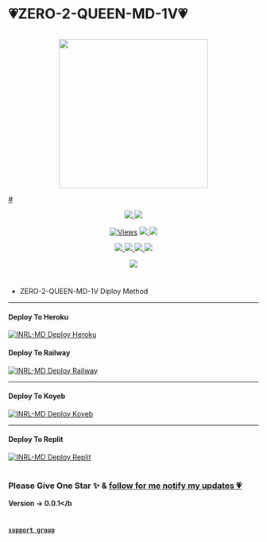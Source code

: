 # 💗ZERO-2-QUEEN-MD-1V💗

<p align="center">
  <a href="#"><img src="http://readme-typing-svg.herokuapp.com?color=d1fa02&center=true&vCenter=true&multiline=false&lines=ZERO+2+QUEEN+MD+1V+WHATSAPP+BOT" alt="">

</p>
<p align="center">
<img src="https://i.ibb.co/LPMMrGm/20231224-105235.jpg" width="300" height="300"/>
</p>
# 
<p align="center">
  <a href="httsp://github.com/charukajalaniduofc/ZERO-2-QUEEN-MD-1V">
    <img src="https://img.shields.io/docker/pulls/charukajalaniduofc/ZERO-2-QUEEN-MD-1V?style=flat-square&label=Docker+Pulls">
  </a>
  <a href="https://github.com/BlackAmda/QueenAmdi">
    <img src="https://img.shields.io/docker/image-size/blackamda/queenamdi?style=flat-square&logo=github&label=Image Size">
    
  </a>
</p>

<p align="center">

  <a href="https://github.com/BlackAmda/QueenAmdi">
    <img src="https://hits.seeyoufarm.com/api/count/incr/badge.svg?url=https%3A%2F%2Fgithub.com%2FBlackAmda%2FQueenAmdi&count_bg=%2379C83D&title_bg=%23555555&icon=gitpod.svg&icon_color=%23E7E7E7&title=Views&edge_flat=false" alt="Views"/></a>
  
  </a>
  <a href="https://github.com/BlackAmda/QueenAmdi/fork">
    <img src="https://img.shields.io/github/forks/BlackAmda/QueenAmdi?label=Fork&style=social">
    
  </a>
  <a href="https://github.com/BlackAmda/QueenAmdi/stargazers">
    <img src="https://img.shields.io/github/stars/BlackAmda/QueenAmdi?style=social">
  </a>
</p>

<p align="center">
  <a href="httsp://github.com/BlackAmda/QueenAmdi">
    <img src="https://img.shields.io/github/repo-size/BlackAmda/QueenAmdi?color=purple&label=Repo%20Size&style=plastic">

  </a>
  <a href="httsp://github.com/BlackAmda/QueenAmdi">
    <img src="https://img.shields.io/github/license/BlackAmda/QueenAmdi?color=purple&label=License&style=plastic">

  </a>
  <a href="httsp://github.com/BlackAmda/QueenAmdi">
    <img src="https://img.shields.io/github/languages/top/BlackAmda/QueenAmdi?color=purple&label=Javascript&style=plastic">

  </a>
  <a href="httsp://github.com/BlackAmda/QueenAmdi">
    <img src="https://img.shields.io/static/v1?label=Author&message=Black%20Amda&color=purple&style=plastic">

  </a>
  </p>
 <p align="center">
  <a href="https://wa.me/94710167783">
    <img src="https://img.shields.io/badge/Contact%20Me%20On%20Whatsapp-Zero-2-Queen%20Md%20Bot-purple&style=plastic">

  </a>
</p>



#
* ZERO-2-QUEEN-MD-1V Diploy Method


-------

#### Deploy To Heroku 


<a href="https://inrl-web-fkns.onrender.com/deploy/heroku"><img title="INRL-MD Deploy Heroku" src="https://img.shields.io/badge/DEPLOY HEROKU-h?color=black&style=for-the-badge&logo=heroku"></a>


#### Deploy To Railway

<a href="https://inrl-web-fkns.onrender.com/info/deploy/railway"><img title="INRL-MD Deploy Railway" src="https://img.shields.io/badge/DEPLOY RAILWAY-h?color=black&style=for-the-badge&logo=Railway"></a>


---
#### Deploy To Koyeb

<a href="https://inrl-web-fkns.onrender.com/info/deploy/koyeb"><img title="INRL-MD Deploy Koyeb" src="https://img.shields.io/badge/DEPLOY KOYEB-h?color=black&style=for-the-badge&logo=koyeb"></a>

---
#### Deploy To Replit

<a href="https://replit.com/github/inrl-official/INRL-MD"><img title="INRL-MD Deploy Replit" src="https://img.shields.io/badge/DEPLOY REPLIT-h?color=black&style=for-the-badge&logo=Replit"></a>


#
<!---
alonesaja1/alonesaja1 is a ✨ special ✨ repository because its `README.md` (this file) appears on your GitHub profile.
You can click the Preview link to take a look at your changes.
--->


### Please Give One Star ✨ & [follow for me notify my updates 💗](https://github.com/charukajalaniduofc)
<b>Version -> 0.0.1</b



#
  [`support group`](https://chat.whatsapp.com/CqiTLzYF57F0KxkpBTzVgy)
